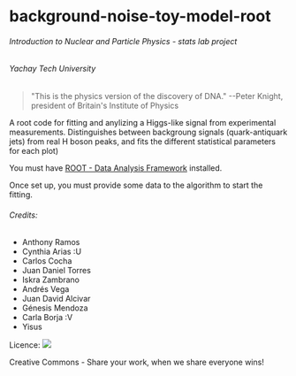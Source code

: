 # background-noise-toy-model-root

###### Introduction to Nuclear and Particle Physics - stats lab project 
###### Yachay Tech University

> "This is the physics version of the discovery of DNA."
> --Peter Knight, president of Britain's Institute of Physics

A root code for fitting and anylizing a Higgs-like signal from experimental measurements. Distinguishes between backgroung signals (quark-antiquark jets) from real H boson peaks, and fits the different statistical parameters for each plot)

You must have [ROOT - Data Analysis Framework](https://root.cern.ch/downloading-root) installed.

Once set up, you must provide some data to the algorithm to start the fitting.


###### Credits: 
- Anthony Ramos
- Cynthia Arias :U
- Carlos Cocha
- Juan Daniel Torres
- Iskra Zambrano
- Andrés Vega
- Juan David Alcivar
- Génesis Mendoza
- Carla Borja :V
- Yisus



Licence: ![](https://licensebuttons.net/l/by-nc-sa/4.0/88x31.png)

Creative Commons - Share your work, when we share everyone wins!
